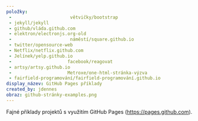 ```yaml
---
položky:
 -                      větvičky/bootstrap                    
 - jekyll/jekyll
 - github/vláda.github.com
 - elektron/electronjs.org-old
 -                      náměstí/square.github.io                    
 - twitter/opensource-web
 - Netflix/netflix.github.com
 - Jelínek/yelp.github.io
 -                     facebook/reagovat                   
 - artsy/artsy.github.io
 -                     Metroxe/one-html-stránka-výzva                   
 - fairfield-programování/fairfield-programování.github.io
display_název: GitHub Pages příklady
created_by: jdennes
obraz: github-stránky-examples.png
---
```

Fajné příklady projektů s využitím GitHub Pages (https://pages.github.com).
